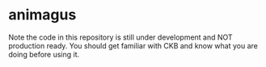 animagus
========

Note the code in this repository is still under development and NOT production ready. You should get familiar with CKB and know what you are doing before using it.
